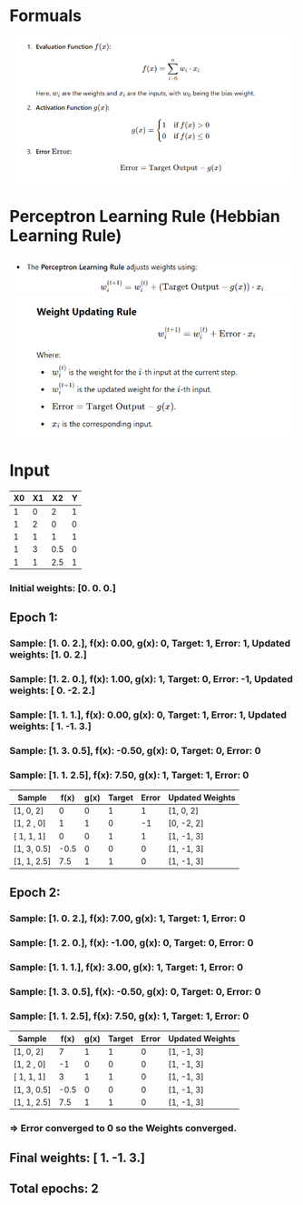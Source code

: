 
# Formuals

![evaluation_activation_error_functions](evaluation_activation_error.png)

# Perceptron Learning Rule (Hebbian Learning Rule)

![general_rule](perceptron_learning_rule.png)
![rule_explanation](perceptron_learning_rule_extended.png)

# Input

| X0 | X1 | X2 | Y |
|---|---|---|---|
| 1 | 0 | 2 | 1 |
| 1 | 2 | 0 | 0 |
| 1 | 1 | 1 | 1 |
| 1 | 3 | 0.5 | 0 |
| 1 | 1 | 2.5 | 1 |


### Initial weights: [0. 0. 0.]

## Epoch 1:
### Sample: [1. 0. 2.], f(x): 0.00, g(x): 0, Target: 1, Error: 1, Updated weights: [1. 0. 2.]
### Sample: [1. 2. 0.], f(x): 1.00, g(x): 1, Target: 0, Error: -1, Updated weights: [ 0. -2.  2.]
### Sample: [1. 1. 1.], f(x): 0.00, g(x): 0, Target: 1, Error: 1, Updated weights: [ 1. -1.  3.]
### Sample: [1.  3.  0.5], f(x): -0.50, g(x): 0, Target: 0, Error: 0
### Sample: [1.  1.  2.5], f(x): 7.50, g(x): 1, Target: 1, Error: 0

| Sample     | f(x) | g(x) | Target | Error | Updated Weights |
|------------|-----|---|---|-------|-----------------|
| [1, 0, 2]  | 0   | 0 | 1 | 1     | [1, 0, 2]       |
| [1, 2 , 0] | 1   | 1 | 0 | -1    | [0, -2, 2]      |
| [ 1, 1, 1] | 0   | 0 | 1 | 1     | [1, -1, 3]      |
| [1, 3, 0.5] | -0.5 | 0 | 0 | 0     | [1, -1, 3]      |
| [1, 1, 2.5] | 7.5 | 1 | 1 | 0     | [1, -1, 3]      |

## Epoch 2:
### Sample: [1. 0. 2.], f(x): 7.00, g(x): 1, Target: 1, Error: 0
### Sample: [1. 2. 0.], f(x): -1.00, g(x): 0, Target: 0, Error: 0
### Sample: [1. 1. 1.], f(x): 3.00, g(x): 1, Target: 1, Error: 0
### Sample: [1.  3.  0.5], f(x): -0.50, g(x): 0, Target: 0, Error: 0
### Sample: [1.  1.  2.5], f(x): 7.50, g(x): 1, Target: 1, Error: 0


| Sample     | f(x) | g(x) | Target | Error | Updated Weights |
|------------|------|------|---|-------|------------|
| [1, 0, 2]  | 7    | 1    | 1 | 0     | [1, -1, 3] |
| [1, 2 , 0] | -1   | 0    | 0 | 0     | [1, -1, 3] |
| [ 1, 1, 1] | 3    | 1    | 1 | 0     | [1, -1, 3] |
| [1, 3, 0.5] | -0.5 | 0    | 0 | 0     | [1, -1, 3] |
| [1, 1, 2.5] | 7.5  | 1    | 1 | 0     | [1, -1, 3] |



### => Error converged to 0 so the Weights converged.

## Final weights: [ 1. -1.  3.]
## Total epochs: 2